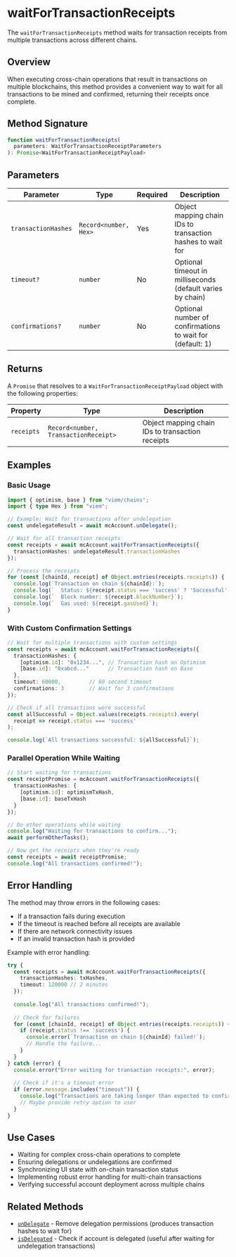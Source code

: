# waitForTransactionReceipts

The `waitForTransactionReceipts` method waits for transaction receipts from multiple transactions across different chains.

## Overview

When executing cross-chain operations that result in transactions on multiple blockchains, this method provides a convenient way to wait for all transactions to be mined and confirmed, returning their receipts once complete.

## Method Signature

```typescript
function waitForTransactionReceipts(
  parameters: WaitForTransactionReceiptParameters
): Promise<WaitForTransactionReceiptPayload>
```

## Parameters

| Parameter | Type | Required | Description |
|-----------|------|----------|-------------|
| `transactionHashes` | `Record<number, Hex>` | Yes | Object mapping chain IDs to transaction hashes to wait for |
| `timeout?` | `number` | No | Optional timeout in milliseconds (default varies by chain) |
| `confirmations?` | `number` | No | Optional number of confirmations to wait for (default: 1) |

## Returns

A `Promise` that resolves to a `WaitForTransactionReceiptPayload` object with the following properties:

| Property | Type | Description |
|----------|------|-------------|
| `receipts` | `Record<number, TransactionReceipt>` | Object mapping chain IDs to transaction receipts |

## Examples

### Basic Usage

```typescript
import { optimism, base } from "viem/chains";
import { type Hex } from "viem";

// Example: Wait for transactions after undelegation
const undelegateResult = await mcAccount.unDelegate();

// Wait for all transaction receipts
const receipts = await mcAccount.waitForTransactionReceipts({
  transactionHashes: undelegateResult.transactionHashes
});

// Process the receipts
for (const [chainId, receipt] of Object.entries(receipts.receipts)) {
  console.log(`Transaction on chain ${chainId}:`);
  console.log(`  Status: ${receipt.status === 'success' ? 'Successful' : 'Failed'}`);
  console.log(`  Block number: ${receipt.blockNumber}`);
  console.log(`  Gas used: ${receipt.gasUsed}`);
}
```

### With Custom Confirmation Settings

```typescript
// Wait for multiple transactions with custom settings
const receipts = await mcAccount.waitForTransactionReceipts({
  transactionHashes: {
    [optimism.id]: "0x1234...", // Transaction hash on Optimism
    [base.id]: "0xabcd..."      // Transaction hash on Base
  },
  timeout: 60000,         // 60 second timeout
  confirmations: 3        // Wait for 3 confirmations
});

// Check if all transactions were successful
const allSuccessful = Object.values(receipts.receipts).every(
  receipt => receipt.status === 'success'
);

console.log(`All transactions successful: ${allSuccessful}`);
```

### Parallel Operation While Waiting

```typescript
// Start waiting for transactions
const receiptPromise = mcAccount.waitForTransactionReceipts({
  transactionHashes: {
    [optimism.id]: optimismTxHash,
    [base.id]: baseTxHash
  }
});

// Do other operations while waiting
console.log("Waiting for transactions to confirm...");
await performOtherTasks();

// Now get the receipts when they're ready
const receipts = await receiptPromise;
console.log("All transactions confirmed!");
```

## Error Handling

The method may throw errors in the following cases:
- If a transaction fails during execution
- If the timeout is reached before all receipts are available
- If there are network connectivity issues
- If an invalid transaction hash is provided

Example with error handling:

```typescript
try {
  const receipts = await mcAccount.waitForTransactionReceipts({
    transactionHashes: txHashes,
    timeout: 120000 // 2 minutes
  });
  
  console.log("All transactions confirmed!");
  
  // Check for failures
  for (const [chainId, receipt] of Object.entries(receipts.receipts)) {
    if (receipt.status !== 'success') {
      console.error(`Transaction on chain ${chainId} failed!`);
      // Handle the failure...
    }
  }
} catch (error) {
  console.error("Error waiting for transaction receipts:", error);
  
  // Check if it's a timeout error
  if (error.message.includes("timeout")) {
    console.log("Transactions are taking longer than expected to confirm...");
    // Maybe provide retry option to user
  }
}
```

## Use Cases

- Waiting for complex cross-chain operations to complete
- Ensuring delegations or undelegations are confirmed
- Synchronizing UI state with on-chain transaction status
- Implementing robust error handling for multi-chain transactions
- Verifying successful account deployment across multiple chains

## Related Methods

- [`unDelegate`](/sdk-reference/mee-client/account/methods/more/unDelegate) - Remove delegation permissions (produces transaction hashes to wait for)
- [`isDelegated`](/sdk-reference/mee-client/account/methods/more/isDelegated) - Check if account is delegated (useful after waiting for undelegation transactions) 